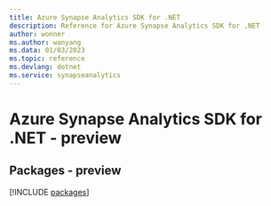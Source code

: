 ```yaml
---
title: Azure Synapse Analytics SDK for .NET
description: Reference for Azure Synapse Analytics SDK for .NET
author: wonner
ms.author: wanyang
ms.data: 01/03/2023
ms.topic: reference
ms.devlang: dotnet
ms.service: synapseanalytics
---
```

# Azure Synapse Analytics SDK for .NET - preview
## Packages - preview
[!INCLUDE [packages](synapse-analytics-index.md)]